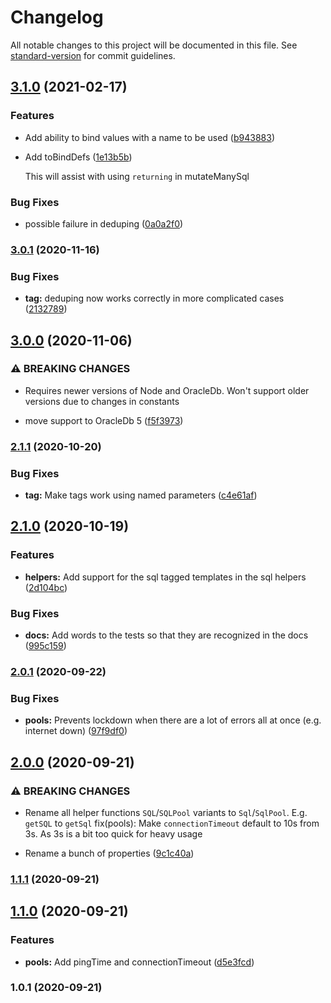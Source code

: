 # Changelog

All notable changes to this project will be documented in this file. See [standard-version](https://github.com/conventional-changelog/standard-version) for commit guidelines.

## [3.1.0](***REMOVED***/oracle-helpers/compare/v3.0.1...v3.1.0) (2021-02-17)

### Features

- Add ability to bind values with a name to be used ([b943883](***REMOVED***/oracle-helpers/commit/b943883454c3f8b5667eb5edfb17acd18f8cb82f))

- Add toBindDefs ([1e13b5b](https://github.com/abbvie-external/oracle-helpers/commit/09eca01e54af132f734e8de98679b6b24b711a3f))

  This will assist with using `returning` in mutateManySql

### Bug Fixes

- possible failure in deduping ([0a0a2f0](***REMOVED***/oracle-helpers/commit/0a0a2f05cf5853aa30747a476e0769fb7f6f7bcb))

### [3.0.1](***REMOVED***/oracle-helpers/compare/v3.0.0...v3.0.1) (2020-11-16)

### Bug Fixes

- **tag:** deduping now works correctly in more complicated cases ([2132789](***REMOVED***/oracle-helpers/commit/2132789614363a41ddf052ece69c3b63625139db))

## [3.0.0](***REMOVED***/oracle-helpers/compare/v2.1.1...v3.0.0) (2020-11-06)

### ⚠ BREAKING CHANGES

- Requires newer versions of Node and OracleDb. Won't support older versions due to changes in constants

- move support to OracleDb 5 ([f5f3973](***REMOVED***/oracle-helpers/commit/f5f39732d25a143aeff319a66370ddb5b8946ed2))

### [2.1.1](***REMOVED***/oracle-helpers/compare/v2.1.0...v2.1.1) (2020-10-20)

### Bug Fixes

- **tag:** Make tags work using named parameters ([c4e61af](***REMOVED***/oracle-helpers/commit/c4e61afcff5b75d4c9bcb64c8b553c0a9bd53bcd))

## [2.1.0](***REMOVED***/oracle-helpers/compare/v2.0.1...v2.1.0) (2020-10-19)

### Features

- **helpers:** Add support for the sql tagged templates in the sql helpers ([2d104bc](***REMOVED***/oracle-helpers/commit/2d104bc51dc73c7df9cb6ef3f1e1524432c1085b))

### Bug Fixes

- **docs:** Add words to the tests so that they are recognized in the docs ([995c159](***REMOVED***/oracle-helpers/commit/995c15926e680daffb7a35413af5f313ff7756db))

### [2.0.1](***REMOVED***/oracle-helpers/compare/v2.0.0...v2.0.1) (2020-09-22)

### Bug Fixes

- **pools:** Prevents lockdown when there are a lot of errors all at once (e.g. internet down) ([97f9df0](***REMOVED***/oracle-helpers/commit/97f9df04c64be99d8633b0382bafe8dafcc3a218))

## [2.0.0](***REMOVED***/oracle-helpers/compare/v1.1.1...v2.0.0) (2020-09-21)

### ⚠ BREAKING CHANGES

- Rename all helper functions `SQL`/`SQLPool` variants to `Sql`/`SqlPool`. E.g. `getSQL` to `getSql`
  fix(pools): Make `connectionTimeout` default to 10s from 3s. As 3s is a bit too quick for heavy usage

- Rename a bunch of properties ([9c1c40a](***REMOVED***/oracle-helpers/commit/9c1c40ae5047b93d97c507af64504fb7ccb992e4))

### [1.1.1](***REMOVED***/oracle-helpers/compare/v1.1.0...v1.1.1) (2020-09-21)

## [1.1.0](***REMOVED***/oracle-helpers/compare/v1.0.1...v1.1.0) (2020-09-21)

### Features

- **pools:** Add pingTime and connectionTimeout ([d5e3fcd](***REMOVED***/oracle-helpers/commit/d5e3fcde05e1cc2fe5bed8fa583b906916cd8b9b))

### 1.0.1 (2020-09-21)
